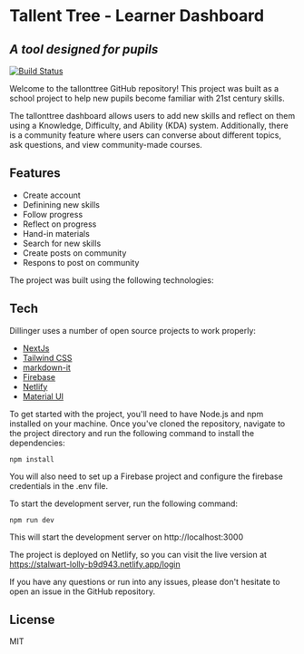 # Tallent Tree - Learner Dashboard
## _A tool designed for pupils_

[![Build Status](https://travis-ci.org/joemccann/dillinger.svg?branch=master)](https://travis-ci.org/joemccann/dillinger)

Welcome to the tallonttree GitHub repository! This project was built as a school project to help new pupils become familiar with 21st century skills.

The tallonttree dashboard allows users to add new skills and reflect on them using a Knowledge, Difficulty, and Ability (KDA) system. Additionally, there is a community feature where users can converse about different topics, ask questions, and view community-made courses.

## Features

- Create account
- Definining new skills
- Follow progress
- Reflect on progress
- Hand-in materials
- Search for new skills
- Create posts on community
- Respons to post on community

The project was built using the following technologies:
## Tech

Dillinger uses a number of open source projects to work properly:

- [NextJs](https://nextjs.org/) 
- [Tailwind CSS](https://nextjs.org/) 
- [markdown-it](https://nextjs.org/) 
- [Firebase](https://nextjs.org/) 
- [Netlify](https://nextjs.org/) 
- [Material UI](https://nextjs.org/) 

To get started with the project, you'll need to have Node.js and npm installed on your machine. Once you've cloned the repository, navigate to the project directory and run the following command to install the dependencies:

```
npm install
```

You will also need to set up a Firebase project and configure the firebase credentials in the .env file.

To start the development server, run the following command:

```
npm run dev
```

This will start the development server on http://localhost:3000

The project is deployed on Netlify, so you can visit the live version at https://stalwart-lolly-b9d943.netlify.app/login

If you have any questions or run into any issues, please don't hesitate to open an issue in the GitHub repository.

## License

MIT
